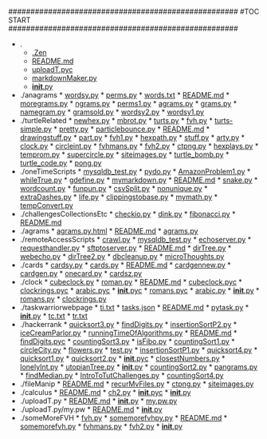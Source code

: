 



####################################################
#TOC START
####################################################
* .
    * [.Zen](.\.Zen)
    * [README.md](.\README.md)
    * [uploadT.pyc](.\uploadT.pyc)
    * [markdownMaker.py](.\markdownMaker.py)
    * [__init__.py](.\__init__.py)
* ./anagrams
      * [wordsy.py](./anagrams\wordsy.py)
      * [perms.py](./anagrams\perms.py)
      * [words.txt](./anagrams\words.txt)
      * [README.md](./anagrams\README.md)
      * [moregrams.py](./anagrams\moregrams.py)
      * [ngrams.py](./anagrams\ngrams.py)
      * [perms1.py](./anagrams\perms1.py)
      * [agrams.py](./anagrams\agrams.py)
      * [grams.py](./anagrams\grams.py)
      * [namegram.py](./anagrams\namegram.py)
      * [gramsold.py](./anagrams\gramsold.py)
      * [wordsy2.py](./anagrams\wordsy2.py)
      * [wordsy1.py](./anagrams\wordsy1.py)
* ./turtleRelated
      * [newhex.py](./turtleRelated\newhex.py)
      * [mbrot.py](./turtleRelated\mbrot.py)
      * [turts.py](./turtleRelated\turts.py)
      * [fvh.py](./turtleRelated\fvh.py)
      * [turts-simple.py](./turtleRelated\turts-simple.py)
      * [pretty.py](./turtleRelated\pretty.py)
      * [particlebounce.py](./turtleRelated\particlebounce.py)
      * [README.md](./turtleRelated\README.md)
      * [drawingstuff.py](./turtleRelated\drawingstuff.py)
      * [part.py](./turtleRelated\part.py)
      * [fvh1.py](./turtleRelated\fvh1.py)
      * [hexpath.py](./turtleRelated\hexpath.py)
      * [stuff.py](./turtleRelated\stuff.py)
      * [arty.py](./turtleRelated\arty.py)
      * [clock.py](./turtleRelated\clock.py)
      * [circleint.py](./turtleRelated\circleint.py)
      * [fvhmans.py](./turtleRelated\fvhmans.py)
      * [fvh2.py](./turtleRelated\fvh2.py)
      * [ctpng.py](./turtleRelated\ctpng.py)
      * [hexplays.py](./turtleRelated\hexplays.py)
      * [temprom.py](./turtleRelated\temprom.py)
      * [supercircle.py](./turtleRelated\supercircle.py)
      * [siteimages.py](./turtleRelated\siteimages.py)
      * [turtle_bomb.py](./turtleRelated\turtle_bomb.py)
      * [turtle_code.py](./turtleRelated\turtle_code.py)
      * [pong.py](./turtleRelated\pong.py)
* ./oneTimeScripts
      * [mysqldb_test.py](./oneTimeScripts\mysqldb_test.py)
      * [pydo.py](./oneTimeScripts\pydo.py)
      * [AmazonProblem1.py](./oneTimeScripts\AmazonProblem1.py)
      * [whileTrue.py](./oneTimeScripts\whileTrue.py)
      * [gdefine.py](./oneTimeScripts\gdefine.py)
      * [mymarkdown.py](./oneTimeScripts\mymarkdown.py)
      * [README.md](./oneTimeScripts\README.md)
      * [snake.py](./oneTimeScripts\snake.py)
      * [wordcount.py](./oneTimeScripts\wordcount.py)
      * [funpun.py](./oneTimeScripts\funpun.py)
      * [csvSplit.py](./oneTimeScripts\csvSplit.py)
      * [nonunique.py](./oneTimeScripts\nonunique.py)
      * [extraDashes.py](./oneTimeScripts\extraDashes.py)
      * [life.py](./oneTimeScripts\life.py)
      * [clippingstobase.py](./oneTimeScripts\clippingstobase.py)
      * [mymath.py](./oneTimeScripts\mymath.py)
      * [tempConvert.py](./oneTimeScripts\tempConvert.py)
* ./challengesCollectionsEtc
      * [checkio.py](./challengesCollectionsEtc\checkio.py)
      * [dink.py](./challengesCollectionsEtc\dink.py)
      * [fibonacci.py](./challengesCollectionsEtc\fibonacci.py)
      * [README.md](./challengesCollectionsEtc\README.md)
* ./agrams
      * [agrams.py.html](./agrams\agrams.py.html)
      * [README.md](./agrams\README.md)
      * [agrams.py](./agrams\agrams.py)
* ./remoteAccessScripts
      * [crawl.py](./remoteAccessScripts\crawl.py)
      * [mysqldb_test.py](./remoteAccessScripts\mysqldb_test.py)
      * [echoserver.py](./remoteAccessScripts\echoserver.py)
      * [requesthandler.py](./remoteAccessScripts\requesthandler.py)
      * [sftptoserver.py](./remoteAccessScripts\sftptoserver.py)
      * [README.md](./remoteAccessScripts\README.md)
      * [dirTree.py](./remoteAccessScripts\dirTree.py)
      * [webecho.py](./remoteAccessScripts\webecho.py)
      * [dirTree2.py](./remoteAccessScripts\dirTree2.py)
      * [dbcleanup.py](./remoteAccessScripts\dbcleanup.py)
      * [microThoughts.py](./remoteAccessScripts\microThoughts.py)
* ./cards
      * [cardsy.py](./cards\cardsy.py)
      * [cards.py](./cards\cards.py)
      * [README.md](./cards\README.md)
      * [cardgennew.py](./cards\cardgennew.py)
      * [cardgen.py](./cards\cardgen.py)
      * [onecard.py](./cards\onecard.py)
      * [cardsz.py](./cards\cardsz.py)
* ./clock
      * [cubeclock.py](./clock\cubeclock.py)
      * [roman.py](./clock\roman.py)
      * [README.md](./clock\README.md)
      * [cubeclock.pyc](./clock\cubeclock.pyc)
      * [clockrings.pyc](./clock\clockrings.pyc)
      * [arabic.pyc](./clock\arabic.pyc)
      * [__init__.pyc](./clock\__init__.pyc)
      * [romans.pyc](./clock\romans.pyc)
      * [arabic.py](./clock\arabic.py)
      * [__init__.py](./clock\__init__.py)
      * [romans.py](./clock\romans.py)
      * [clockrings.py](./clock\clockrings.py)
* ./taskwarriorwebpage
      * [ti.txt](./taskwarriorwebpage\ti.txt)
      * [tasks.json](./taskwarriorwebpage\tasks.json)
      * [README.md](./taskwarriorwebpage\README.md)
      * [pytask.py](./taskwarriorwebpage\pytask.py)
      * [__init__.py](./taskwarriorwebpage\__init__.py)
      * [tc.txt](./taskwarriorwebpage\tc.txt)
      * [tr.txt](./taskwarriorwebpage\tr.txt)
* ./hackerrank
      * [quicksort3.py](./hackerrank\quicksort3.py)
      * [findDigits.py](./hackerrank\findDigits.py)
      * [insertionSortP2.py](./hackerrank\insertionSortP2.py)
      * [iceCreamParlor.py](./hackerrank\iceCreamParlor.py)
      * [runningTimeOfAlgorithms.py](./hackerrank\runningTimeOfAlgorithms.py)
      * [README.md](./hackerrank\README.md)
      * [findDigits.pyc](./hackerrank\findDigits.pyc)
      * [countingSort3.py](./hackerrank\countingSort3.py)
      * [isFibo.py](./hackerrank\isFibo.py)
      * [countingSort1.py](./hackerrank\countingSort1.py)
      * [circleCity.py](./hackerrank\circleCity.py)
      * [flowers.py](./hackerrank\flowers.py)
      * [test.py](./hackerrank\test.py)
      * [insertionSortP1.py](./hackerrank\insertionSortP1.py)
      * [quicksort4.py](./hackerrank\quicksort4.py)
      * [quicksort1.py](./hackerrank\quicksort1.py)
      * [quicksort2.py](./hackerrank\quicksort2.py)
      * [__init__.pyc](./hackerrank\__init__.pyc)
      * [closestNumbers.py](./hackerrank\closestNumbers.py)
      * [lonelyInt.py](./hackerrank\lonelyInt.py)
      * [utopianTree.py](./hackerrank\utopianTree.py)
      * [__init__.py](./hackerrank\__init__.py)
      * [countingSort2.py](./hackerrank\countingSort2.py)
      * [pangrams.py](./hackerrank\pangrams.py)
      * [findMedian.py](./hackerrank\findMedian.py)
      * [IntroToTutChallenges.py](./hackerrank\IntroToTutChallenges.py)
      * [countingSort4.py](./hackerrank\countingSort4.py)
* ./fileManip
      * [README.md](./fileManip\README.md)
      * [recurMvFiles.py](./fileManip\recurMvFiles.py)
      * [ctpng.py](./fileManip\ctpng.py)
      * [siteimages.py](./fileManip\siteimages.py)
* ./calculus
      * [README.md](./calculus\README.md)
      * [ch2.py](./calculus\ch2.py)
      * [__init__.pyc](./calculus\__init__.pyc)
      * [__init__.py](./calculus\__init__.py)
* ./uploadT.py
      * [README.md](./uploadT.py\README.md)
      * [__init__.py](./uploadT.py\__init__.py)
      * [my.pw.py](./uploadT.py\my.pw.py)
* ./uploadT.py/my.pw
        * [README.md](./uploadT.py/my.pw\README.md)
        * [__init__.py](./uploadT.py/my.pw\__init__.py)
* ./someMoreFVH
      * [fvh.py](./someMoreFVH\fvh.py)
      * [somemorefvhpy.py](./someMoreFVH\somemorefvhpy.py)
      * [README.md](./someMoreFVH\README.md)
      * [somemorefvh.py](./someMoreFVH\somemorefvh.py)
      * [fvhmans.py](./someMoreFVH\fvhmans.py)
      * [fvh2.py](./someMoreFVH\fvh2.py)
      * [__init__.py](./someMoreFVH\__init__.py)
